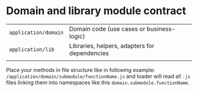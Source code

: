 # Domain and library module contract

|                      |                                               |
| -------------------- | --------------------------------------------- |
| `application/domain` | Domain code (use cases or business-logic)     |
| `application/lib`    | Libraries, helpers, adapters for dependencies |
|                      |                                               |

Place your methods in file structure like in following example:
`/application/domain/submodule/functionName.js` and loader will read all `.js`
files linking them into namespaces like this `domain.submodule.functionName`.
